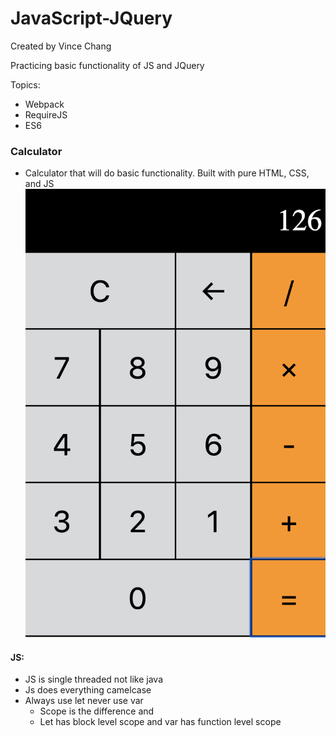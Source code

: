 # JavaScript-JQuery

Created by Vince Chang </br>

Practicing basic functionality of JS and JQuery

Topics:

- Webpack
- RequireJS
- ES6

### Calculator

- Calculator that will do basic functionality. Built with pure HTML, CSS, and JS
  ![Final Product](https://github.com/vincehacks/JavaScript-JQuery/blob/master/calculator/FinalProject.png)

#### JS:

- JS is single threaded not like java
- Js does everything camelcase
- Always use let never use var
  - Scope is the difference and
  - Let has block level scope and var has function level scope
